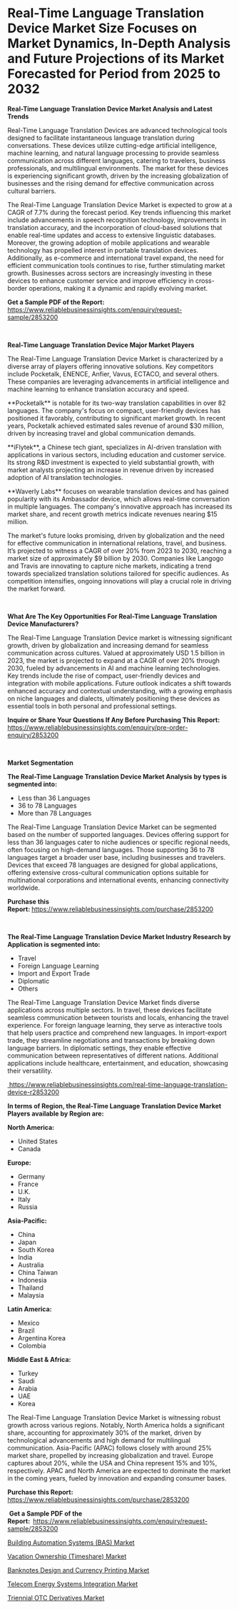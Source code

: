 <p><h1>Real-Time Language Translation Device Market Size Focuses on Market Dynamics, In-Depth Analysis and Future Projections of its Market Forecasted for Period from 2025 to 2032</h1></p><p><strong>Real-Time Language Translation Device Market Analysis and Latest Trends</strong></p>
<p><p>Real-Time Language Translation Devices are advanced technological tools designed to facilitate instantaneous language translation during conversations. These devices utilize cutting-edge artificial intelligence, machine learning, and natural language processing to provide seamless communication across different languages, catering to travelers, business professionals, and multilingual environments. The market for these devices is experiencing significant growth, driven by the increasing globalization of businesses and the rising demand for effective communication across cultural barriers.</p><p>The Real-Time Language Translation Device Market is expected to grow at a CAGR of 7.7% during the forecast period. Key trends influencing this market include advancements in speech recognition technology, improvements in translation accuracy, and the incorporation of cloud-based solutions that enable real-time updates and access to extensive linguistic databases. Moreover, the growing adoption of mobile applications and wearable technology has propelled interest in portable translation devices. Additionally, as e-commerce and international travel expand, the need for efficient communication tools continues to rise, further stimulating market growth. Businesses across sectors are increasingly investing in these devices to enhance customer service and improve efficiency in cross-border operations, making it a dynamic and rapidly evolving market.</p></p>
<p><strong>Get a Sample PDF of the Report:&nbsp;</strong> <a href="https://www.reliablebusinessinsights.com/enquiry/request-sample/2853200?utm_campaign=117&utm_medium=2&utm_source=Github&utm_content=ia&utm_term=11032025&utm_id=real-time-language-translation-device">https://www.reliablebusinessinsights.com/enquiry/request-sample/2853200</a></p>
<p>&nbsp;</p>
<p><strong>Real-Time Language Translation Device Major Market Players</strong></p>
<p><p>The Real-Time Language Translation Device Market is characterized by a diverse array of players offering innovative solutions. Key competitors include Pocketalk, ENENCE, Anfier, Vavus, ECTACO, and several others. These companies are leveraging advancements in artificial intelligence and machine learning to enhance translation accuracy and speed.</p><p>**Pocketalk** is notable for its two-way translation capabilities in over 82 languages. The company's focus on compact, user-friendly devices has positioned it favorably, contributing to significant market growth. In recent years, Pocketalk achieved estimated sales revenue of around $30 million, driven by increasing travel and global communication demands.</p><p>**iFlytek**, a Chinese tech giant, specializes in AI-driven translation with applications in various sectors, including education and customer service. Its strong R&D investment is expected to yield substantial growth, with market analysts projecting an increase in revenue driven by increased adoption of AI translation technologies. </p><p>**Waverly Labs** focuses on wearable translation devices and has gained popularity with its Ambassador device, which allows real-time conversation in multiple languages. The company's innovative approach has increased its market share, and recent growth metrics indicate revenues nearing $15 million.</p><p>The market's future looks promising, driven by globalization and the need for effective communication in international relations, travel, and business. It’s projected to witness a CAGR of over 20% from 2023 to 2030, reaching a market size of approximately $9 billion by 2030. Companies like Langogo and Travis are innovating to capture niche markets, indicating a trend towards specialized translation solutions tailored for specific audiences. As competition intensifies, ongoing innovations will play a crucial role in driving the market forward.</p></p>
<p>&nbsp;</p>
<p><strong>What Are The Key Opportunities For Real-Time Language Translation Device Manufacturers?</strong></p>
<p><p>The Real-Time Language Translation Device market is witnessing significant growth, driven by globalization and increasing demand for seamless communication across cultures. Valued at approximately USD 1.5 billion in 2023, the market is projected to expand at a CAGR of over 20% through 2030, fueled by advancements in AI and machine learning technologies. Key trends include the rise of compact, user-friendly devices and integration with mobile applications. Future outlook indicates a shift towards enhanced accuracy and contextual understanding, with a growing emphasis on niche languages and dialects, ultimately positioning these devices as essential tools in both personal and professional settings.</p></p>
<p><strong>Inquire or Share Your Questions If Any Before Purchasing This Report:</strong> <a href="https://www.reliablebusinessinsights.com/enquiry/pre-order-enquiry/2853200?utm_campaign=117&utm_medium=2&utm_source=Github&utm_content=ia&utm_term=11032025&utm_id=real-time-language-translation-device">https://www.reliablebusinessinsights.com/enquiry/pre-order-enquiry/2853200</a></p>
<p>&nbsp;</p>
<p><strong>Market Segmentation</strong></p>
<p><strong>The Real-Time Language Translation Device Market Analysis by types is segmented into:</strong></p>
<p><ul><li>Less than 36 Languages</li><li>36 to 78 Languages</li><li>More than 78 Languages</li></ul></p>
<p><p>The Real-Time Language Translation Device Market can be segmented based on the number of supported languages. Devices offering support for less than 36 languages cater to niche audiences or specific regional needs, often focusing on high-demand languages. Those supporting 36 to 78 languages target a broader user base, including businesses and travelers. Devices that exceed 78 languages are designed for global applications, offering extensive cross-cultural communication options suitable for multinational corporations and international events, enhancing connectivity worldwide.</p></p>
<p><strong>Purchase this Report:&nbsp;</strong><a href="https://www.reliablebusinessinsights.com/purchase/2853200?utm_campaign=117&utm_medium=2&utm_source=Github&utm_content=ia&utm_term=11032025&utm_id=real-time-language-translation-device">https://www.reliablebusinessinsights.com/purchase/2853200</a></p>
<p>&nbsp;</p>
<p><strong>The Real-Time Language Translation Device Market Industry Research by Application is segmented into:</strong></p>
<p><ul><li>Travel</li><li>Foreign Language Learning</li><li>Import and Export Trade</li><li>Diplomatic</li><li>Others</li></ul></p>
<p><p>The Real-Time Language Translation Device Market finds diverse applications across multiple sectors. In travel, these devices facilitate seamless communication between tourists and locals, enhancing the travel experience. For foreign language learning, they serve as interactive tools that help users practice and comprehend new languages. In import-export trade, they streamline negotiations and transactions by breaking down language barriers. In diplomatic settings, they enable effective communication between representatives of different nations. Additional applications include healthcare, entertainment, and education, showcasing their versatility.</p></p>
<p><a href="https://www.reliablebusinessinsights.com/real-time-language-translation-device-r2853200?utm_campaign=117&utm_medium=2&utm_source=Github&utm_content=ia&utm_term=11032025&utm_id=real-time-language-translation-device">&nbsp;https://www.reliablebusinessinsights.com/real-time-language-translation-device-r2853200</a></p>
<p><strong>In terms of Region, the Real-Time Language Translation Device Market Players available by Region are:</strong></p>
<p>
    <p> <strong> North America: </strong>
        <ul>
            <li>United States</li>
            <li>Canada</li>
        </ul>
        </p> 
    <p> <strong> Europe: </strong>
        <ul>
            <li>Germany</li>
            <li>France</li>
            <li>U.K.</li>
            <li>Italy</li>
            <li>Russia</li>
        </ul>
        </p> 
    <p> <strong> Asia-Pacific: </strong>
        <ul>
            <li>China</li>
            <li>Japan</li>
            <li>South Korea</li>
            <li>India</li>
            <li>Australia</li>
            <li>China Taiwan</li>
            <li>Indonesia</li>
            <li>Thailand</li>
            <li>Malaysia</li>
        </ul>
        </p> 
    <p> <strong> Latin America: </strong>
        <ul>
            <li>Mexico</li>
            <li>Brazil</li>
            <li>Argentina Korea</li>
            <li>Colombia</li>
        </ul>
        </p> 
    <p> <strong> Middle East & Africa: </strong>
        <ul>
            <li>Turkey</li>
            <li>Saudi</li>
            <li>Arabia</li>
            <li>UAE</li>
            <li>Korea</li>
        </ul>
    </p>
    </p>
<p><p>The Real-Time Language Translation Device Market is witnessing robust growth across various regions. Notably, North America holds a significant share, accounting for approximately 30% of the market, driven by technological advancements and high demand for multilingual communication. Asia-Pacific (APAC) follows closely with around 25% market share, propelled by increasing globalization and travel. Europe captures about 20%, while the USA and China represent 15% and 10%, respectively. APAC and North America are expected to dominate the market in the coming years, fueled by innovation and expanding consumer bases.</p></p>
<p><strong>Purchase this Report: </strong><a href="https://www.reliablebusinessinsights.com/purchase/2853200?utm_campaign=117&utm_medium=2&utm_source=Github&utm_content=ia&utm_term=11032025&utm_id=real-time-language-translation-device">https://www.reliablebusinessinsights.com/purchase/2853200</a></p>
<p>&nbsp;<strong>Get a Sample PDF of the Report:&nbsp;&nbsp;</strong><a href="https://www.reliablebusinessinsights.com/enquiry/request-sample/2853200?utm_campaign=117&utm_medium=2&utm_source=Github&utm_content=ia&utm_term=11032025&utm_id=real-time-language-translation-device">https://www.reliablebusinessinsights.com/enquiry/request-sample/2853200</a></p>
<p><strong></strong></p>
<p><p><a href="https://github.com/mriwacraane/Market-Research-Report-List-1/blob/main/building-automation-systems-bas-market.md?utm_campaign=117&utm_medium=2&utm_source=Github&utm_content=ia&utm_term=11032025&utm_id=real-time-language-translation-device">Building Automation Systems (BAS) Market</a></p><p><a href="https://github.com/semiensamuel72378/Market-Research-Report-List-1/blob/main/vacation-ownership-timeshare-market.md?utm_campaign=117&utm_medium=2&utm_source=Github&utm_content=ia&utm_term=11032025&utm_id=real-time-language-translation-device">Vacation Ownership (Timeshare) Market</a></p><p><a href="https://github.com/chikenmhamdi/Market-Research-Report-List-1/blob/main/banknotes-design-and-currency-printing-market.md?utm_campaign=117&utm_medium=2&utm_source=Github&utm_content=ia&utm_term=11032025&utm_id=real-time-language-translation-device">Banknotes Design and Currency Printing Market</a></p><p><a href="https://github.com/hunanuzmez/Market-Research-Report-List-1/blob/main/telecom-energy-systems-integration-market.md?utm_campaign=117&utm_medium=2&utm_source=Github&utm_content=ia&utm_term=11032025&utm_id=real-time-language-translation-device">Telecom Energy Systems Integration Market</a></p><p><a href="https://github.com/benhaeneye/Market-Research-Report-List-1/blob/main/triennial-otc-derivatives-market.md?utm_campaign=117&utm_medium=2&utm_source=Github&utm_content=ia&utm_term=11032025&utm_id=real-time-language-translation-device">Triennial OTC Derivatives Market</a></p></p>